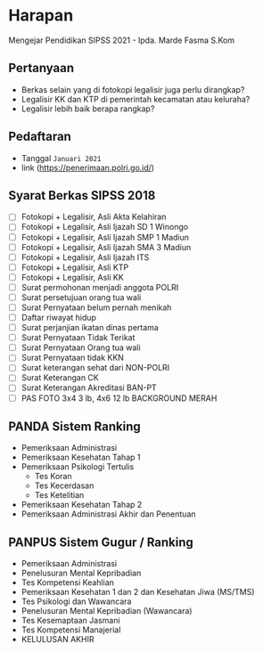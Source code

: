 # Harapan
Mengejar Pendidikan SIPSS 2021 - Ipda. Marde Fasma S.Kom

## Pertanyaan
- Berkas selain yang di fotokopi legalisir juga perlu dirangkap?
- Legalisir KK dan KTP di pemerintah kecamatan atau keluraha?
- Legalisir lebih baik berapa rangkap?

## Pedaftaran
- Tanggal
`Januari 2021`
- link
(https://penerimaan.polri.go.id/)

## Syarat Berkas SIPSS 2018
- [ ] Fotokopi + Legalisir, Asli Akta Kelahiran
- [ ] Fotokopi + Legalisir, Asli Ijazah SD 1 Winongo
- [ ] Fotokopi + Legalisir, Asli Ijazah SMP 1 Madiun
- [ ] Fotokopi + Legalisir, Asli Ijazah SMA 3 Madiun
- [ ] Fotokopi + Legalisir, Asli Ijazah ITS
- [ ] Fotokopi + Legalisir, Asli KTP
- [ ] Fotokopi + Legalisir, Asli KK
- [ ] Surat permohonan menjadi anggota POLRI
- [ ] Surat persetujuan orang tua wali
- [ ] Surat Pernyataan belum pernah menikah
- [ ] Daftar riwayat hidup
- [ ] Surat perjanjian ikatan dinas pertama
- [ ] Surat Pernyataan Tidak Terikat
- [ ] Surat Pernyataan Orang tua wali
- [ ] Surat Pernyataan tidak KKN
- [ ] Surat keterangan sehat dari NON-POLRI
- [ ] Surat Keterangan CK
- [ ] Surat Keterangan Akreditasi BAN-PT
- [ ] PAS FOTO 3x4 3 lb, 4x6 12 lb BACKGROUND MERAH

## PANDA Sistem Ranking
- Pemeriksaan Administrasi
- Pemeriksaan Kesehatan Tahap 1
- Pemeriksaan Psikologi Tertulis
  - Tes Koran
  - Tes Kecerdasan
  - Tes Ketelitian
- Pemeriksaan Kesehatan Tahap 2
- Pemeriksaan Administrasi Akhir dan Penentuan

## PANPUS Sistem Gugur / Ranking
- Pemeriksaan Administrasi
- Penelusuran Mental Kepribadian
- Tes Kompetensi Keahlian
- Pemeriksaan Kesehatan 1 dan 2 dan Kesehatan Jiwa (MS/TMS)
- Tes Psikologi dan Wawancara
- Penelusuran Mental Kepribadian (Wawancara)
- Tes Kesemaptaan Jasmani
- Tes Kompetensi Manajerial
- KELULUSAN AKHIR